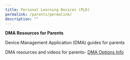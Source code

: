 ```yaml
---
title: Personal Learning Devices (PLD)
permalink: /parents/permalink/
description: ""
---
```

**DMA Resources for Parents**

Device Management Application (DMA) guides for parents

DMA resources and videos for parents-
[DMA Options Info](https://go.gov.sg/dmaparentguide-mg)